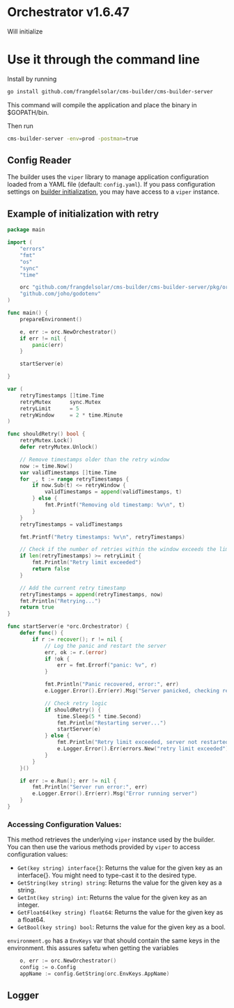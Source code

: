 # Orchestrator v1.6.47

Will initialize

# Use it through the command line

Install by running

```bash
go install github.com/frangdelsolar/cms-builder/cms-builder-server
```

This command will compile the application and place the binary in $GOPATH/bin.

Then run

```bash
cms-builder-server -env=prod -postman=true
```

## Config Reader

The builder uses the `viper` library to manage application configuration loaded from a YAML file (default: `config.yaml`).
If you pass configuration settings on [builder initialization](#getting-started), you may have access to a `viper` instance.

## Example of initialization with retry

```go
package main

import (
	"errors"
	"fmt"
	"os"
	"sync"
	"time"

	orc "github.com/frangdelsolar/cms-builder/cms-builder-server/pkg/orchestrator"
	"github.com/joho/godotenv"
)

func main() {
	prepareEnvironment()

	e, err := orc.NewOrchestrator()
	if err != nil {
		panic(err)
	}

	startServer(e)

}

var (
	retryTimestamps []time.Time
	retryMutex      sync.Mutex
	retryLimit      = 5
	retryWindow     = 2 * time.Minute
)

func shouldRetry() bool {
	retryMutex.Lock()
	defer retryMutex.Unlock()

	// Remove timestamps older than the retry window
	now := time.Now()
	var validTimestamps []time.Time
	for _, t := range retryTimestamps {
		if now.Sub(t) <= retryWindow {
			validTimestamps = append(validTimestamps, t)
		} else {
			fmt.Printf("Removing old timestamp: %v\n", t)
		}
	}
	retryTimestamps = validTimestamps

	fmt.Printf("Retry timestamps: %v\n", retryTimestamps)

	// Check if the number of retries within the window exceeds the limit
	if len(retryTimestamps) >= retryLimit {
		fmt.Println("Retry limit exceeded")
		return false
	}

	// Add the current retry timestamp
	retryTimestamps = append(retryTimestamps, now)
	fmt.Println("Retrying...")
	return true
}

func startServer(e *orc.Orchestrator) {
	defer func() {
		if r := recover(); r != nil {
			// Log the panic and restart the server
			err, ok := r.(error)
			if !ok {
				err = fmt.Errorf("panic: %v", r)
			}

			fmt.Println("Panic recovered, error:", err)
			e.Logger.Error().Err(err).Msg("Server panicked, checking retry logic...")

			// Check retry logic
			if shouldRetry() {
				time.Sleep(5 * time.Second)
				fmt.Println("Restarting server...")
				startServer(e)
			} else {
				fmt.Println("Retry limit exceeded, server not restarted")
				e.Logger.Error().Err(errors.New("retry limit exceeded")).Msg("Server cannot be restarted, retry limit exceeded")
			}
		}
	}()

	if err := e.Run(); err != nil {
		fmt.Println("Server run error:", err)
		e.Logger.Error().Err(err).Msg("Error running server")
	}
}
```

### Accessing Configuration Values:

This method retrieves the underlying `viper` instance used by the builder. You can then use the various methods provided by `viper` to access configuration values:

- `Get(key string) interface{}`: Returns the value for the given key as an interface{}. You might need to type-cast it to the desired type.
- `GetString(key string) string`: Returns the value for the given key as a string.
- `GetInt(key string) int`: Returns the value for the given key as an integer.
- `GetFloat64(key string) float64`: Returns the value for the given key as a float64.
- `GetBool(key string) bool`: Returns the value for the given key as a bool.

`environment.go` has a `EnvKeys` var that should contain the same keys in the environment.
this assures safetu when getting the variables

```go
	o, err := orc.NewOrchestrator()
	config := o.Config
	appName := config.GetString(orc.EnvKeys.AppName)
```

## Logger
